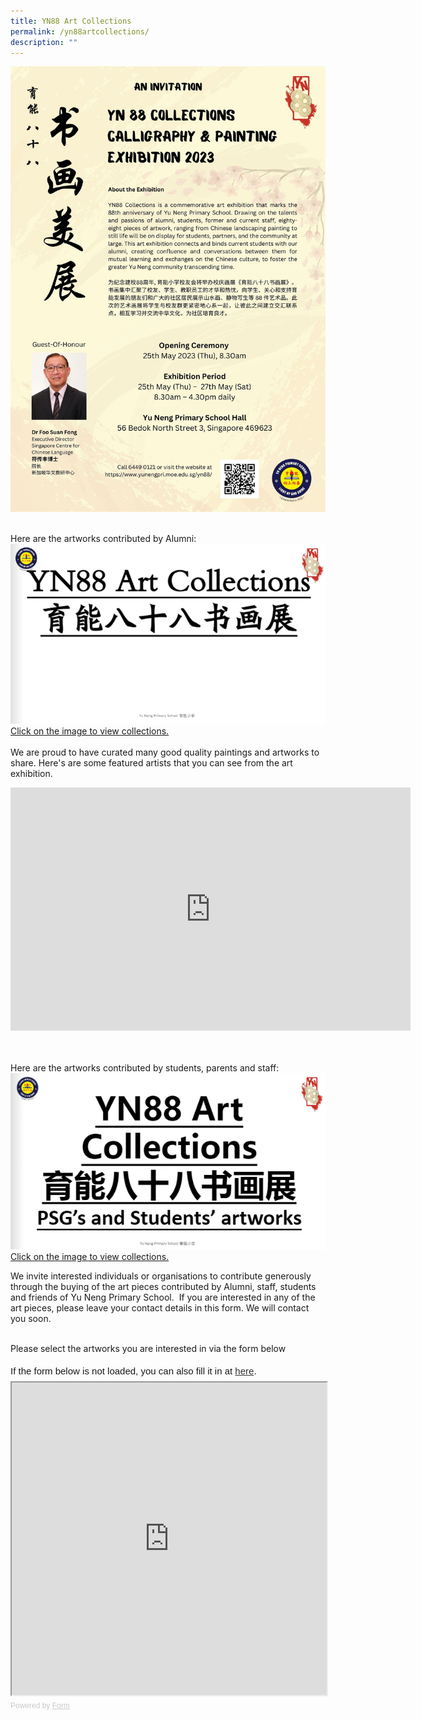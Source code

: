 ```yaml
---
title: YN88 Art Collections
permalink: /yn88artcollections/
description: ""
---
```

![](/images/YN88%20Collections.jpg)
<br><br>

Here are the artworks contributed by Alumni:
<a href="https://go.gov.sg/yn88artcollection"><img src="/images/YN88%20Art%20Collections.png">Click on the image to view collections.</a>
<br><br>
We are proud to have curated many good quality paintings and artworks to share. Here's are some featured artists that you can see from the art exhibition. 

<iframe src="https://docs.google.com/presentation/d/e/2PACX-1vT3Yi5sThQvF3HMlyUz89APN3QBSeF3w5ga8iXIkX0rdKiRmJ4ow6fJ1RqAA5_wEA/embed?start=true&amp;loop=true&amp;delayms=3000" frameborder="0" width="640" height="389" allowfullscreen="true"></iframe>

<br><br>
Here are the artworks contributed by students, parents and staff:
<a href="https://go.gov.sg/yn88psgnstudents"><img src="/images/yn88%20art%20collections%20psg's%20and%20students'%20artworks.png">Click on the image to view collections.</a>

We invite interested individuals or organisations to contribute generously through the buying of the art pieces contributed by Alumni, staff, students and friends of Yu Neng Primary School. &nbsp;If you are interested in any of the art pieces, please leave your contact details in this form. We will contact you soon.

<br>Please select the artworks you are interested in via the form below<br>
<div style="font-family: Sans-Serif;
    font-size: 15px;
    color: #000;
    opacity: 0.9;
    padding-top: 5px;
    padding-bottom: 8px;">
  If the form below is not loaded, you can also fill it in at
  <a href="https://form.gov.sg/6423b109f33bd00013432f69">here</a>.
</div>

<!-- Change the width and height values to suit you best -->
<iframe style="width: 100%; height: 500px" src="https://form.gov.sg/6423b109f33bd00013432f69" id="iframe"></iframe>

<div style="font-family: Sans-Serif;
    font-size: 12px;
    color: #999;
    opacity: 0.5;
    padding-top: 5px;">
  Powered by <a style="color: #999" href="https://form.gov.sg">Form</a>
</div>